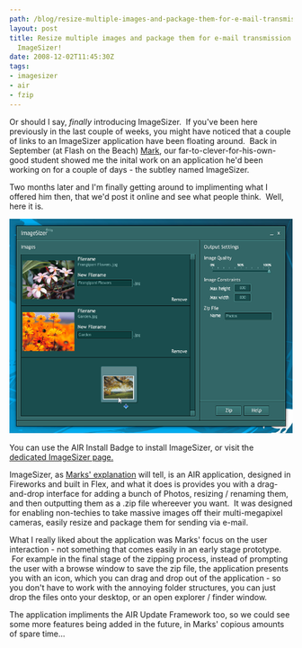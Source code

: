 ```yaml
---
path: /blog/resize-multiple-images-and-package-them-for-e-mail-transmission-introducing-imagesizer/
layout: post
title: Resize multiple images and package them for e-mail transmission - introducing
  ImageSizer!
date: 2008-12-02T11:45:30Z
tags:
- imagesizer
- air
- fzip
---
```


Or should I say, _finally_ introducing ImageSizer.  If you've been here previously in the last couple of weeks, you might have noticed that a couple of links to an ImageSizer application have been floating around.  Back in September (at Flash on the Beach) [Mark](http://www.mmtdigital.co.uk/RVE31d5c7769e694a7cbc286c1c1b2c4fd8,,.aspx), our far-to-clever-for-his-own-good student showed me the inital work on an application he'd been working on for a couple of days - the subtley named ImageSizer.

Two months later and I'm finally getting around to implimenting what I offered him then, that we'd post it online and see what people think.  Well, here it is.

![](imagesizer1.jpg)



You can use the AIR Install Badge to install ImageSizer, or visit the [dedicated ImageSizer page.](http://www.psyked.co.uk/imagesizer-air-application)

ImageSizer, as [Marks' explanation](http://www.psyked.co.uk/imagesizer-air-application) will tell, is an AIR application, designed in Fireworks and built in Flex, and what it does is provides you with a drag-and-drop interface for adding a bunch of Photos, resizing / renaming them, and then outputting them as a .zip file whereever you want.  It was designed for enabling non-techies to take massive images off their multi-megapixel cameras, easily resize and package them for sending via e-mail.

What I really liked about the application was Marks' focus on the user interaction - not something that comes easily in an early stage prototype.  For example in the final stage of the zipping process, instead of prompting the user with a browse window to save the zip file, the application presents you with an icon, which you can drag and drop out of the application - so you don't have to work with the annoying folder structures, you can just drop the files onto your desktop, or an open explorer / finder window.

The application impliments the AIR Update Framework too, so we could see some more features being added in the future, in Marks' copious amounts of spare time...